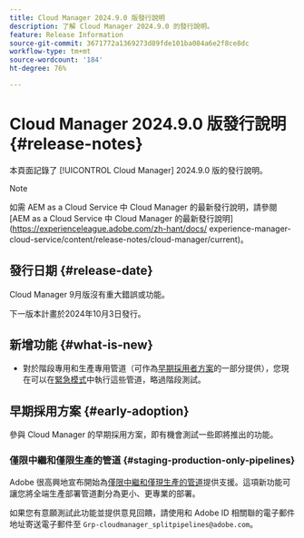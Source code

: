 ```yaml
---
title: Cloud Manager 2024.9.0 版發行說明
description: 了解 Cloud Manager 2024.9.0 的發行說明。
feature: Release Information
source-git-commit: 3671772a1369273d89fde101ba084a6e2f8ce8dc
workflow-type: tm+mt
source-wordcount: '184'
ht-degree: 76%

---
```


# Cloud Manager 2024.9.0 版發行說明 {#release-notes}

本頁面記錄了 [!UICONTROL Cloud Manager] 2024.9.0 版的發行說明。

>[!NOTE]
>
>如需 AEM as a Cloud Service 中 Cloud Manager 的最新發行說明，請參閱 [AEM as a Cloud Service 中 Cloud Manager 的最新發行說明](https://experienceleague.adobe.com/zh-hant/docs/ experience-manager-cloud-service/content/release-notes/cloud-manager/current)。

## 發行日期 {#release-date}

Cloud Manager 9月版沒有重大錯誤或功能。

下一版本計畫於2024年10月3日發行。


## 新增功能 {#what-is-new}

* 對於階段專用和生產專用管道（可作為[早期採用者方案](#staging-production-only-pipelines)的一部分提供），您現在可以在[緊急模式](/help/using/stage-prod-only.md#emergency-mode)中執行這些管道，略過階段測試。

## 早期採用方案 {#early-adoption}

參與 Cloud Manager 的早期採用方案，即有機會測試一些即將推出的功能。


### 僅限中繼和僅限生產的管道 {#staging-production-only-pipelines}

Adobe 很高興地宣布開始為[僅限中繼和僅現生產的管道](/help/using/stage-prod-only.md)提供支援。這項新功能可讓您將全端生產部署管道劃分為更小、更專業的部署。

如果您有意願測試此功能並提供意見回饋，請使用和 Adobe ID 相關聯的電子郵件地址寄送電子郵件至 `Grp-cloudmanager_splitpipelines@adobe.com`。

<!-- ## Bug fixes

* text

## Known Issues {#known-issues}

{{content-copy-known-issues}} LEAVE IN??? -->